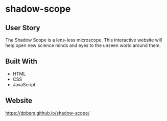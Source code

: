 # shadow-scope

## User Story

The Shadow Scope is a lens-less microscope. This interactive website will help open new science minds and eyes to the unseen world around them.

## Built With

- HTML
- CSS
- JavaScript

## Website

https://dpbam.github.io/shadow-scope/
